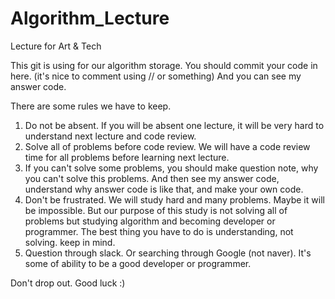 # Algorithm_Lecture
Lecture for Art &amp; Tech

This git is using for our algorithm storage.
You should commit your code in here. (it's nice to comment using // or something)
And you can see my answer code.

There are some rules we have to keep.
1. Do not be absent. If you will be absent one lecture, it will be very hard to understand next lecture and code review.
2. Solve all of problems before code review. We will have a code review time for all problems before learning next lecture.
3. If you can't solve some problems, you should make question note, why you can't solve this problems. And then see my answer code, understand why answer code is like that, and make your own code.
4. Don't be frustrated. We will study hard and many problems. Maybe it will be impossible. But our purpose of this study is not solving all of problems but studying algorithm and becoming developer or programmer. The best thing you have to do is understanding, not solving. keep in mind.
5. Question through slack. Or searching through Google (not naver). It's some of ability to be a good developer or programmer.


Don't drop out.
Good luck :)
